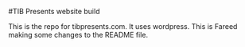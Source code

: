 #TIB Presents website build

This is the repo for tibpresents.com. It uses wordpress.
This is Fareed making some changes to the README file.
